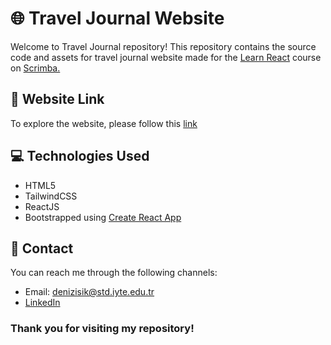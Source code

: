 # 🌐 Travel Journal Website

Welcome to Travel Journal repository! This repository contains the source code and assets for travel journal website made for the [Learn React](https://scrimba.com/learn/learnreact) course on [Scrimba.](https://scrimba.com/)

## 🔗 Website Link

To explore the website, please follow this [link](https://laurance18.github.io/travel_journal/)

## 💻 Technologies Used

- HTML5
- TailwindCSS
- ReactJS
- Bootstrapped using [Create React App](https://github.com/facebook/create-react-app)

## 📧 Contact

You can reach me through the following channels:

- Email: denizisik@std.iyte.edu.tr
- [LinkedIn](https://www.linkedin.com/in/deniz-isik-me/)

### Thank you for visiting my repository!
